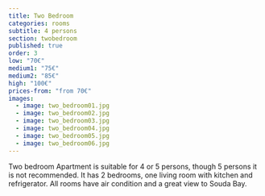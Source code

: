 ```yaml
---
title: Two Bedroom
categories: rooms
subtitle: 4 persons
section: twobedroom
published: true
order: 3
low: "70€"
medium1: "75€"
medium2: "85€"
high: "100€"
prices-from: "from 70€"
images:
  - image: two_bedroom01.jpg
  - image: two_bedroom02.jpg
  - image: two_bedroom03.jpg
  - image: two_bedroom04.jpg
  - image: two_bedroom05.jpg
  - image: two_bedroom06.jpg
---
```


Two bedroom Apartment is suitable for 4 or 5 persons, though 5 persons it is not recommended. 
It has 2 bedrooms, one living room with kitchen and refrigerator. 
All rooms have air condition and a great view to Souda Bay.